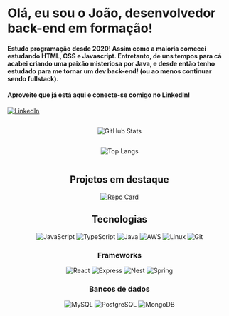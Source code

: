 # Olá, eu sou o João, desenvolvedor back-end em formação!

#### Estudo programação desde 2020! Assim como a maioria comecei estudando HTML, CSS e Javascript. Entretanto, de uns tempos para cá acabei criando uma paixão misteriosa por Java, e desde então tenho estudado para me tornar um dev back-end! (ou ao menos continuar sendo fullstack).

#### Aproveite que já está aqui e conecte-se comigo no LinkedIn!

[![LinkedIn](https://img.shields.io/badge/LinkedIn-0077B5?style=for-the-badge&logo=linkedin&logoColor=white)](https://www.linkedin.com/in/joaovitor-fullstack-dev/)

<div style="display: flex; align-items: center; flex-direction: column;">

![GitHub Stats](https://github-readme-stats.vercel.app/api?username=joaovitor-ma&theme=transparent&bg_color=000&border_color=30A3DC&show_icons=true&icon_color=30A3DC&title_color=E94D5F&text_color=FFF)

![Top Langs](https://github-readme-stats-git-masterrstaa-rickstaa.vercel.app/api/top-langs/?username=joaovitor-ma&layout=compact&bg_color=000&border_color=30A3DC&title_color=E94D5F&text_color=FFF)


</div>

<div style="text-align: center;">

## Projetos em destaque
[![Repo Card](https://github-readme-stats.vercel.app/api/pin/?username=joaovitor-ma&repo=projeto-imoveis-sa&bg_color=000&border_color=30A3DC&show_icons=true&icon_color=30A3DC&title_color=E94D5F&text_color=FFF)](https://github.com/SEUUSERNAME/SEUREPOSITORIO)

</div>

<div style="text-align: center;">

## Tecnologias
![JavaScript](https://img.shields.io/badge/JavaScript-F7DF1E?style=for-the-badge&logo=javascript&logoColor=black)
![TypeScript](https://img.shields.io/badge/TypeScript-007ACC?style=for-the-badge&logo=typescript&logoColor=white)
![Java](https://img.shields.io/badge/java-%23ED8B00.svg?style=for-the-badge&logo=openjdk&logoColor=white)
![AWS](https://img.shields.io/badge/AWS-000.svg?style=for-the-badge&logo=amazon-aws&logoColor=white)
![Linux](https://img.shields.io/badge/Linux-000?style=for-the-badge&logo=linux&logoColor=FCC624)
![Git](https://img.shields.io/badge/GIT-E44C30?style=for-the-badge&logo=git&logoColor=white)

</div>


<div style="text-align: center;">

### Frameworks
![React](https://img.shields.io/badge/React-20232A?style=for-the-badge&logo=react&logoColor=61DAFB)
![Express](https://img.shields.io/badge/express.js-%23404d59.svg?style=for-the-badge&logo=express&logoColor=%2361DAFB)
![Nest](https://img.shields.io/badge/nestjs-%23E0234E.svg?style=for-the-badge&logo=nestjs&logoColor=white)
![Spring](https://img.shields.io/badge/spring-%236DB33F.svg?style=for-the-badge&logo=spring&logoColor=white)

</div>


<div style="text-align: center;">

### Bancos de dados
![MySQL](https://img.shields.io/badge/MySQL-00000F?style=for-the-badge&logo=mysql&logoColor=white)
![PostgreSQL](https://img.shields.io/badge/PostgreSQL-000?style=for-the-badge&logo=postgresql)
![MongoDB](https://img.shields.io/badge/MongoDB-%234ea94b.svg?style=for-the-badge&logo=mongodb&logoColor=white)

</div>
